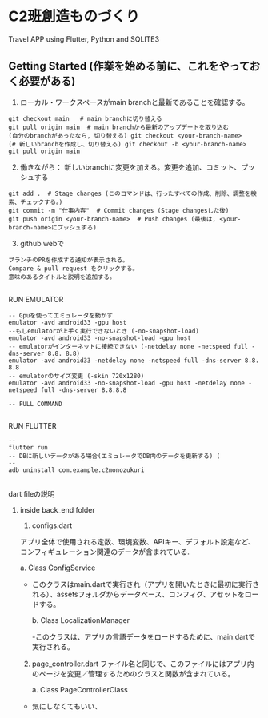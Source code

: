 # C2班創造ものづくり

Travel APP using Flutter, Python and SQLITE3

## Getting Started (作業を始める前に、これをやっておく必要がある)

1. ローカル・ワークスペースがmain branchと最新であることを確認する。
```
git checkout main   # main branchに切り替える
git pull origin main  # main branchから最新のアップデートを取り込む
(自分のbranchがあったなら, 切り替える) git checkout <your-branch-name>
(# 新しいbranchを作成し、切り替える) git checkout -b <your-branch-name> 
git pull origin main
```

2. 働きながら： 新しいbranchに変更を加える。変更を追加、コミット、プッシュする
```
git add .  # Stage changes (このコマンドは、行ったすべての作成、削除、調整を検索、チェックする。)
git commit -m "仕事内容"  # Commit changes (Stage changesした後)
git push origin <your-branch-name>  # Push changes (最後は, <your-branch-name>にプッシュする)
```

3. github webで
```
ブランチのPRを作成する通知が表示される。
Compare & pull request をクリックする。
意味のあるタイトルと説明を追加する。
```

## 

RUN EMULATOR
```
-- Gpuを使ってエミュレータを動かす
emulator -avd android33 -gpu host
--もしemulatorが上手く実行できないとき (-no-snapshot-load)
emulator -avd android33 -no-snapshot-load -gpu host
-- emulatorがインターネットに接続できない (-netdelay none -netspeed full -dns-server 8.8. 8.8)
emulator -avd android33 -netdelay none -netspeed full -dns-server 8.8. 8.8
-- emulatorのサイズ変更 (-skin 720x1280)
emulator -avd android33 -no-snapshot-load -gpu host -netdelay none -netspeed full -dns-server 8.8.8.8

-- FULL COMMAND


```

RUN FLUTTER
```
-- 
flutter run
-- DBに新しいデータがある場合(エミュレータでDB内のデータを更新する) ( 
-- 
adb uninstall com.example.c2monozukuri
```

##

dart fileの説明

1. inside back_end folder
   
   1. configs.dart

   アプリ全体で使用される定数、環境変数、APIキー、デフォルト設定など、コンフィギュレーション関連のデータが含まれている.

     a. Class ConfigService

   - このクラスはmain.dartで実行され（アプリを開いたときに最初に実行される）、assetsフォルダからデータベース、コンフィグ、アセットをロードする。
      
     b. Class LocalizationManager

     -このクラスは、アプリの言語データをロードするために、main.dartで実行される。

    2. page_controller.dart
      ファイル名と同じで、このファイルにはアプリ内のページを変更／管理するためのクラスと関数が含まれている。

       a. Class PageControllerClass
      - 気にしなくてもいい、
          
